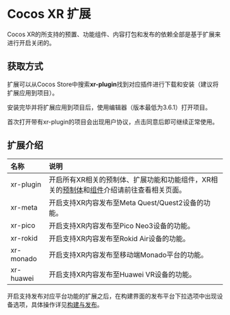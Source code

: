 # Cocos XR 扩展
Cocos XR的所支持的预置、功能组件、内容打包和发布的依赖全部是基于扩展来进行开启关闭的。

## 获取方式

扩展可以从Cocos Store中搜索**xr-plugin**找到对应插件进行下载和安装（建议将扩展应用到项目）。

安装完毕并将扩展应用到项目后，使用编辑器（版本最低为3.6.1）打开项目。

首次打开带有xr-plugin的项目会出现用户协议，点击同意后即可继续正常使用。

## 扩展介绍

名称|说明
:--|:--
xr-plugin|开启所有XR相关的预制体、扩展功能和功能组件，XR相关的[预制体](prefab.md)和[组件](component.md)介绍请前往查看相关页面。
xr-meta|开启支持XR内容发布至Meta Quest/Quest2设备的功能。
xr-pico|开启支持XR内容发布至Pico Neo3设备的功能。
xr-rokid|开启支持XR内容发布至Rokid Air设备的功能。
xr-monado|开启支持XR内容发布至移动端Monado平台的功能。
xr-huawei|开启支持XR内容发布至Huawei VR设备的功能。

开启支持发布对应平台功能的扩展之后，在构建界面的发布平台下拉选项中出现设备选项，具体操作详见[构建与发布](build.md)。
